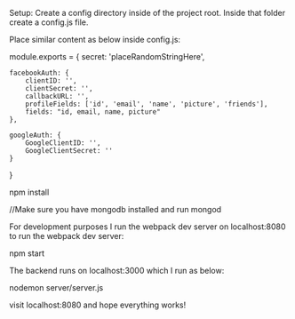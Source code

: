 Setup:
Create a config directory inside of the project root. Inside that folder create a config.js file.

Place similar content as below inside config.js:

module.exports = {
    secret: 'placeRandomStringHere',

    facebookAuth: {
        clientID: '',
        clientSecret: '',
        callbackURL: '',
        profileFields: ['id', 'email', 'name', 'picture', 'friends'],
        fields: "id, email, name, picture"
    },

    googleAuth: {
        GoogleClientID: '',
        GoogleClientSecret: ''
    }
}

npm install


//Make sure you have mongodb installed and run
mongod

For development purposes I run the webpack dev server on localhost:8080
to run the webpack dev server:

npm start

The backend runs on localhost:3000 which I run as below:

nodemon server/server.js

visit localhost:8080 and hope everything works!
